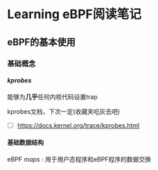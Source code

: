 # Learning eBPF阅读笔记

## eBPF的基本使用

### 基础概念

#### _kprobes_

能够为**几乎**任何内核代码设置trap

kprobes文档，下次一定(收藏夹吃灰去吧)
- [ ] https://docs.kernel.org/trace/kprobes.html

#### 基础数据结构
eBPF _maps_ : 用于用户态程序和eBPF程序的数据交换

